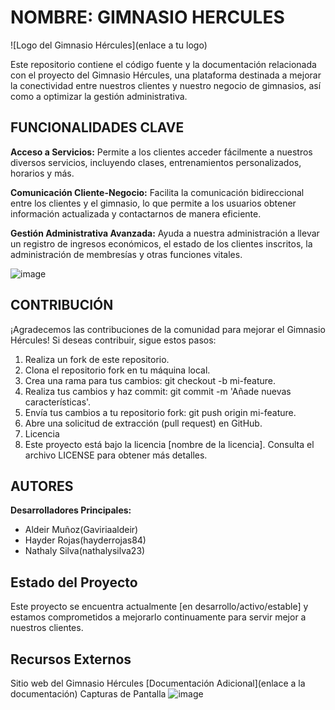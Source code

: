 # NOMBRE: GIMNASIO HERCULES

![Logo del Gimnasio Hércules](enlace a tu logo)

Este repositorio contiene el código fuente y la documentación relacionada con el proyecto del Gimnasio Hércules, una plataforma destinada a mejorar la conectividad entre nuestros clientes y nuestro negocio de gimnasios, así como a optimizar la gestión administrativa.

## FUNCIONALIDADES CLAVE

**Acceso a Servicios:**  Permite a los clientes acceder fácilmente a nuestros diversos servicios, incluyendo clases, entrenamientos personalizados, horarios y más.

**Comunicación Cliente-Negocio:**  Facilita la comunicación bidireccional entre los clientes y el gimnasio, lo que permite a los usuarios obtener información actualizada y contactarnos de manera eficiente.

**Gestión Administrativa Avanzada:**  Ayuda a nuestra administración a llevar un registro de ingresos económicos, el estado de los clientes inscritos, la administración de membresías y otras funciones vitales.

![image](https://github.com/hayderrojas84/GIMNASIO_/assets/115327530/3e7ab246-8690-4639-8ea3-9ca4b0fbf110)


## CONTRIBUCIÓN

¡Agradecemos las contribuciones de la comunidad para mejorar el Gimnasio Hércules! Si deseas contribuir, sigue estos pasos:

1. Realiza un fork de este repositorio.
2. Clona el repositorio fork en tu máquina local.
3. Crea una rama para tus cambios: git checkout -b mi-feature.
4. Realiza tus cambios y haz commit: git commit -m 'Añade nuevas características'.
5. Envía tus cambios a tu repositorio fork: git push origin mi-feature.
6. Abre una solicitud de extracción (pull request) en GitHub.
7. Licencia
8. Este proyecto está bajo la licencia [nombre de la licencia]. Consulta el archivo LICENSE para obtener más detalles.

## AUTORES

**Desarrolladores Principales:**

* Aldeir Muñoz(Gaviriaaldeir)
* Hayder Rojas(hayderrojas84)
* Nathaly Silva(nathalysilva23)
  


## Estado del Proyecto

Este proyecto se encuentra actualmente [en desarrollo/activo/estable] y estamos comprometidos a mejorarlo continuamente para servir mejor a nuestros clientes.

## Recursos Externos

Sitio web del Gimnasio Hércules
[Documentación Adicional](enlace a la documentación)
Capturas de Pantalla
![image](https://github.com/hayderrojas84/GIMNASIO_/assets/115327530/a0af2391-119e-4e70-b12e-c018986c6fc4)




